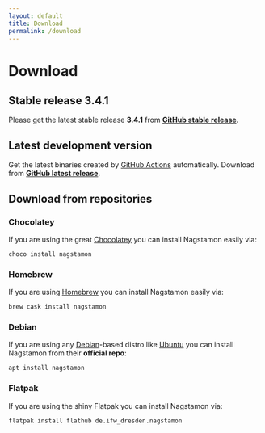 ```yaml
---
layout: default
title: Download
permalink: /download
---
```


# Download

## Stable release 3.4.1

Please get the latest stable release **3.4.1** from **[GitHub stable release](https://github.com/HenriWahl/Nagstamon/releases/tag/3.4.1)**.

## Latest development version

Get the latest binaries created by [GitHub Actions](https://github.com/features/actions) automatically. Download from **[GitHub latest release](https://github.com/HenriWahl/Nagstamon/releases/tag/latest)**.

## Download from repositories

### Chocolatey

If you are using the great [Chocolatey](https://chocolatey.org) you can install Nagstamon easily via:

`choco install nagstamon`

### Homebrew

If you are using [Homebrew](https://brew.sh) you can install Nagstamon easily via:

`brew cask install nagstamon`

### Debian

If you are using any [Debian](https://www.debian.org)-based distro like [Ubuntu](https://www.ubuntu.com) you can install Nagstamon from their **official repo**:

`apt install nagstamon`

### Flatpak

If you are using the shiny Flatpak you can install Nagstamon via:

`flatpak install flathub de.ifw_dresden.nagstamon`
